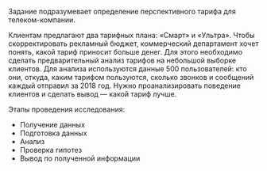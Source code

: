 Задание подразумевает определение перспективного тарифа для телеком-компании.

Клиентам предлагают два тарифных плана: «Смарт» и «Ультра». 
Чтобы скорректировать рекламный бюджет, коммерческий департамент хочет понять, какой тариф приносит больше денег.
Для этого необходимо сделать предварительный анализ тарифов на небольшой выборке клиентов. 
Для анализа используются данные 500 пользователей: кто они, откуда, каким тарифом пользуются, сколько звонков и сообщений каждый отправил за 2018 год. 
Нужно проанализировать поведение клиентов и сделать вывод — какой тариф лучше.

Этапы проведения исследования:

- Получение данных
- Подготовка данных
- Анализ 
- Проверка гипотез
- Вывод по полученной информации
